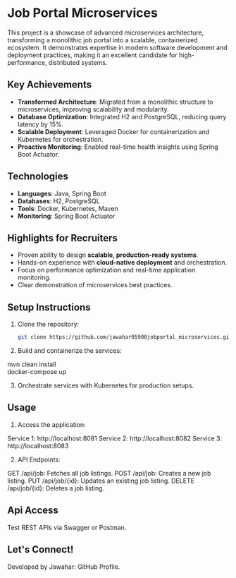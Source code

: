 
# Job Portal Microservices

This project is a showcase of advanced microservices architecture, transforming a monolithic job portal into a scalable, containerized ecosystem. It demonstrates expertise in modern software development and deployment practices, making it an excellent candidate for high-performance, distributed systems.


## Key Achievements  
- **Transformed Architecture**: Migrated from a monolithic structure to microservices, improving scalability and modularity.  
- **Database Optimization**: Integrated H2 and PostgreSQL, reducing query latency by 15%.  
- **Scalable Deployment**: Leveraged Docker for containerization and Kubernetes for orchestration.  
- **Proactive Monitoring**: Enabled real-time health insights using Spring Boot Actuator.
## Technologies
- **Languages**: Java, Spring Boot  
- **Databases**: H2, PostgreSQL  
- **Tools**: Docker, Kubernetes, Maven  
- **Monitoring**: Spring Boot Actuator  
## Highlights for Recruiters
- Proven ability to design **scalable, production-ready systems**.  
- Hands-on experience with **cloud-native deployment** and orchestration.  
- Focus on performance optimization and real-time application monitoring.  
- Clear demonstration of microservices best practices.
## Setup Instructions 
1. Clone the repository:  
   ```bash  
   git clone https://github.com/jawahar05900jobportal_microservices.git 
2. Build and containerize the services:
  
mvn clean install  
docker-compose up 
 
3. Orchestrate services with Kubernetes for production setups.
## Usage
1. Access the application:

Service 1: http://localhost:8081
Service 2: http://localhost:8082
Service 3: http://localhost:8083

2. API Endpoints:

GET /api/job: Fetches all job listings.
POST /api/job: Creates a new job listing.
PUT /api/job/{id}: Updates an existing job listing.
DELETE /api/job/{id}: Deletes a job listing.

## Api Access

Test REST APIs via Swagger or Postman.

## Let's Connect!

Developed by Jawahar: GitHub Profile.
